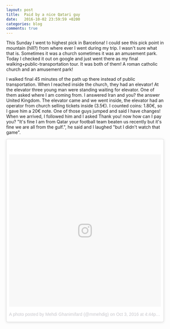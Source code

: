 ```yaml
---
layout: post
title:  Paid by a nice Qatari guy
date:   2016-10-02 23:59:59 +0200
categories: blog
comments: true
---
```


This Sunday I went to highest pick in Barcelona! I could see this pick point in mountain (hill?) from where ever I went during my trip. I wasn't sure what that is. Sometimes it was a church sometimes it was an amusement park. Today I checked it out on google and just went there as my final walking+public-transportation tour. It was both of them! A roman catholic church and an amusement park!

I walked final 45 minutes of the path up there instead of public transportation. When I reached inside the church, they had an elevator! At the elevator three young man were standing waiting for elevator. One of them asked where I am coming from. I answered Iran and you? the answer United Kingdom. The elevator came and we went inside, the elevator had an operator from church selling tickets inside (3.5€). I counted coins: 1.80€, so I gave him a 20€ note. One of those guys jumped and said I have changes! When we arrived, I followed him and I asked Thank you! now how can I pay you? "It's fine I am from Qatar your football team beaten us recently but it's fine we are all from the gulf.", he said and I laughed "but I didn't watch that game".


<blockquote class="instagram-media" data-instgrm-version="7" style=" background:#FFF; border:0; border-radius:3px; box-shadow:0 0 1px 0 rgba(0,0,0,0.5),0 1px 10px 0 rgba(0,0,0,0.15); margin: 1px; max-width:658px; padding:0; width:99.375%; width:-webkit-calc(100% - 2px); width:calc(100% - 2px);"><div style="padding:8px;"> <div style=" background:#F8F8F8; line-height:0; margin-top:40px; padding:50.0% 0; text-align:center; width:100%;"> <div style=" background:url(data:image/png;base64,iVBORw0KGgoAAAANSUhEUgAAACwAAAAsCAMAAAApWqozAAAABGdBTUEAALGPC/xhBQAAAAFzUkdCAK7OHOkAAAAMUExURczMzPf399fX1+bm5mzY9AMAAADiSURBVDjLvZXbEsMgCES5/P8/t9FuRVCRmU73JWlzosgSIIZURCjo/ad+EQJJB4Hv8BFt+IDpQoCx1wjOSBFhh2XssxEIYn3ulI/6MNReE07UIWJEv8UEOWDS88LY97kqyTliJKKtuYBbruAyVh5wOHiXmpi5we58Ek028czwyuQdLKPG1Bkb4NnM+VeAnfHqn1k4+GPT6uGQcvu2h2OVuIf/gWUFyy8OWEpdyZSa3aVCqpVoVvzZZ2VTnn2wU8qzVjDDetO90GSy9mVLqtgYSy231MxrY6I2gGqjrTY0L8fxCxfCBbhWrsYYAAAAAElFTkSuQmCC); display:block; height:44px; margin:0 auto -44px; position:relative; top:-22px; width:44px;"></div></div><p style=" color:#c9c8cd; font-family:Arial,sans-serif; font-size:14px; line-height:17px; margin-bottom:0; margin-top:8px; overflow:hidden; padding:8px 0 7px; text-align:center; text-overflow:ellipsis; white-space:nowrap;"><a href="https://www.instagram.com/p/BLHqJBGgFeo/" style=" color:#c9c8cd; font-family:Arial,sans-serif; font-size:14px; font-style:normal; font-weight:normal; line-height:17px; text-decoration:none;" target="_blank">A photo posted by Mehdi Ghanimifard (@mmehdig)</a> on <time style=" font-family:Arial,sans-serif; font-size:14px; line-height:17px;" datetime="2016-10-03T23:44:30+00:00">Oct 3, 2016 at 4:44pm PDT</time></p></div></blockquote>
<script async defer src="//platform.instagram.com/en_US/embeds.js"></script>
